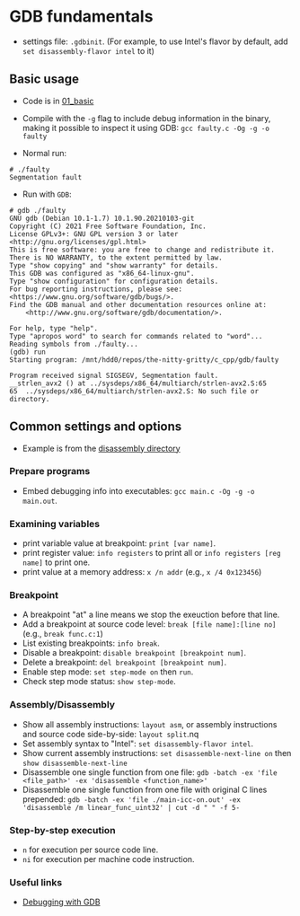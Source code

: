# GDB fundamentals

* settings file: `.gdbinit`. (For example, to use Intel's flavor by default, add `set disassembly-flavor intel` to it)

## Basic usage

* Code is in [01_basic](./01_basic/)

* Compile with the `-g` flag to include debug information in the binary,
making it possible to inspect it using GDB: `gcc faulty.c -Og -g -o faulty`

* Normal run:
```
# ./faulty 
Segmentation fault
```
* Run with `GDB`:
```
# gdb ./faulty 
GNU gdb (Debian 10.1-1.7) 10.1.90.20210103-git
Copyright (C) 2021 Free Software Foundation, Inc.
License GPLv3+: GNU GPL version 3 or later <http://gnu.org/licenses/gpl.html>
This is free software: you are free to change and redistribute it.
There is NO WARRANTY, to the extent permitted by law.
Type "show copying" and "show warranty" for details.
This GDB was configured as "x86_64-linux-gnu".
Type "show configuration" for configuration details.
For bug reporting instructions, please see:
<https://www.gnu.org/software/gdb/bugs/>.
Find the GDB manual and other documentation resources online at:
    <http://www.gnu.org/software/gdb/documentation/>.

For help, type "help".
Type "apropos word" to search for commands related to "word"...
Reading symbols from ./faulty...
(gdb) run
Starting program: /mnt/hdd0/repos/the-nitty-gritty/c_cpp/gdb/faulty 

Program received signal SIGSEGV, Segmentation fault.
__strlen_avx2 () at ../sysdeps/x86_64/multiarch/strlen-avx2.S:65
65	../sysdeps/x86_64/multiarch/strlen-avx2.S: No such file or directory.
```

## Common settings and options

* Example is from the [disassembly directory](../../../03_disassembly/)


### Prepare programs

* Embed debugging info into executables: `gcc main.c -Og -g -o main.out`.


### Examining variables

* print variable value at breakpoint: `print [var name]`.
* print register value: `info registers` to print all or
`info registers [reg name]` to print one.
* print value at a memory address: `x /n addr` (e.g., `x /4 0x123456`)


### Breakpoint

* A breakpoint "at" a line means we stop the exeuction before that line.
* Add a breakpoint at source code level: `break [file name]:[line no]`
(e.g., `break func.c:1`)
* List existing breakpoints: `info break`.
* Disable a breakpoint: `disable breakpoint [breakpoint num]`.
* Delete a breakpoint: `del breakpoint [breakpoint num]`.
* Enable step mode: `set step-mode on` then `run`.
* Check step mode status: `show step-mode`.


### Assembly/Disassembly

* Show all assembly instructions: `layout asm`, or assembly instructions
and source code side-by-side: `layout split`.nq
* Set assembly syntax to "Intel": `set disassembly-flavor intel`.
* Show current assembly instructions: `set disassemble-next-line on` then
`show disassemble-next-line`
* Disassemble one single function from one file:
`gdb -batch -ex 'file <file_path>' -ex 'disassemble <function_name>'`
* Disassemble one single function from one file with original C lines prepended:
`gdb -batch -ex 'file ./main-icc-on.out' -ex 'disassemble /m linear_func_uint32' | cut -d " " -f 5-`


### Step-by-step execution

* `n` for execution per source code line.
* `ni` for execution per machine code instruction.


### Useful links

* [Debugging with GDB](https://sourceware.org/gdb/download/onlinedocs/gdb/)